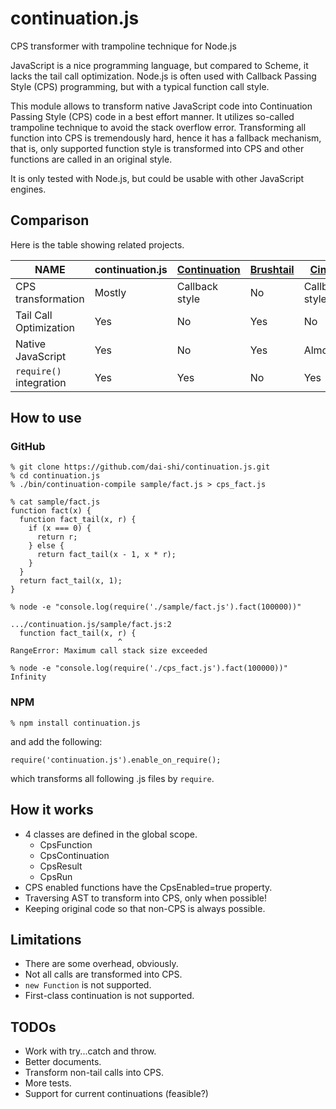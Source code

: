 continuation.js
===============

CPS transformer with trampoline technique for Node.js

JavaScript is a nice programming language, but compared to Scheme,
it lacks the tail call optimization.
Node.js is often used with Callback Passing Style (CPS) programming,
but with a typical function call style.

This module allows to transform native JavaScript code into
Continuation Passing Style (CPS) code in a best effort manner.
It utilizes so-called trampoline technique to avoid the stack overflow error.
Transforming all function into CPS is tremendously hard,
hence it has a fallback mechanism, that is, only supported
function style is transformed into CPS and other functions are
called in an original style.

It is only tested with Node.js, but could be usable
with other JavaScript engines.

Comparison
----------

Here is the table showing related projects.

| NAME                    | continuation.js | [Continuation][1] | [Brushtail][2] | [Cinch][3] |
|-------------------------|-----------------|-------------------|----------------|----------------|
| CPS transformation      | Mostly          | Callback style    | No             | Callback style |
| Tail Call Optimization  | Yes             | No                | Yes            | No             |
| Native JavaScript       | Yes             | No                | Yes            | Almost         |
| `require()` integration | Yes             | Yes               | No             | Yes            |

[1]: https://github.com/BYVoid/continuation "BYVoid/continuation"
[2]: https://github.com/pufuwozu/brushtail "pufuwozu/brushtail"
[3]: https://github.com/pguillory/cinch "pguillory/cinch"

How to use
----------

### GitHub

    % git clone https://github.com/dai-shi/continuation.js.git
    % cd continuation.js
    % ./bin/continuation-compile sample/fact.js > cps_fact.js
    
    % cat sample/fact.js
    function fact(x) {
      function fact_tail(x, r) {
        if (x === 0) {
          return r;
        } else {
          return fact_tail(x - 1, x * r);
        }
      }
      return fact_tail(x, 1);
    }

    % node -e "console.log(require('./sample/fact.js').fact(100000))"
    
    .../continuation.js/sample/fact.js:2
      function fact_tail(x, r) {
                            ^
    RangeError: Maximum call stack size exceeded
    
    % node -e "console.log(require('./cps_fact.js').fact(100000))"
    Infinity

### NPM

    % npm install continuation.js

and add the following:

    require('continuation.js').enable_on_require();

which transforms all following .js files by `require`.

How it works
------------

* 4 classes are defined in the global scope.
    * CpsFunction
    * CpsContinuation
    * CpsResult
    * CpsRun
* CPS enabled functions have the CpsEnabled=true property.
* Traversing AST to transform into CPS, only when possible!
* Keeping original code so that non-CPS is always possible.

Limitations
-----------

* There are some overhead, obviously.
* Not all calls are transformed into CPS.
* `new Function` is not supported.
* First-class continuation is not supported.

TODOs
-----

* Work with try...catch and throw.
* Better documents.
* Transform non-tail calls into CPS.
* More tests.
* Support for current continuations (feasible?)


